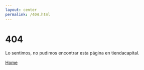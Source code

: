 ```yaml
---
layout: center
permalink: /404.html
---
```


# 404

Lo sentimos, no pudimos encontrar esta página en tiendacapital.

<div class="mt3">
  <a href="{{ site.baseurl }}/" class="button button-blue button-big">Home</a>
</div>
